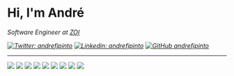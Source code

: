 # Hi, I'm André
<p><em>Software Engineer at <a href="http://www.zoi.de">ZOI</a></p>

[![Twitter: andrefjpinto](https://img.shields.io/twitter/follow/andrefjpinto?style=social)](https://twitter.com/andrefjpinto)
[![Linkedin: andrefjpinto](https://img.shields.io/badge/-andrefjpinto-blue?style=flat-square&logo=Linkedin&logoColor=white&link=https://www.linkedin.com/in/andrefjpinto/)](https://www.linkedin.com/in/andrefjpinto/)
[![GitHub andrefjpinto](https://img.shields.io/github/followers/andrefjpinto?label=follow&style=social)](https://github.com/andrefjpinto)

<hr>

![](https://img.shields.io/badge/OS-Linux-informational?style=flat&logo=linux&logoColor=white&color=6aa6f8)
![](https://img.shields.io/badge/Editor-VS_Code-informational?style=flat&logo=visual-studio-code&logoColor=white&color=6aa6f8)
![](https://img.shields.io/badge/Code-C%23-informational?style=flat&logo=csharp&logoColor=white&color=6aa6f8)
![](https://img.shields.io/badge/Code-JavaScript-informational?style=flat&logo=javascript&logoColor=white&color=6aa6f8)
![](https://img.shields.io/badge/Code-Ruby-informational?style=flat&logo=ruby&logoColor=white&color=6aa6f8)
![](https://img.shields.io/badge/Code-React-informational?style=flat&logo=react&logoColor=white&color=6aa6f8)
![](https://img.shields.io/badge/Shell-Bash-informational?style=flat&logo=gnu-bash&logoColor=white&color=6aa6f8)
![](https://img.shields.io/badge/Tools-PostgreSQL-informational?style=flat&logo=postgresql&logoColor=white&color=6aa6f8)
![](https://img.shields.io/badge/Tools-Docker-informational?style=flat&logo=docker&logoColor=white&color=6aa6f8)
